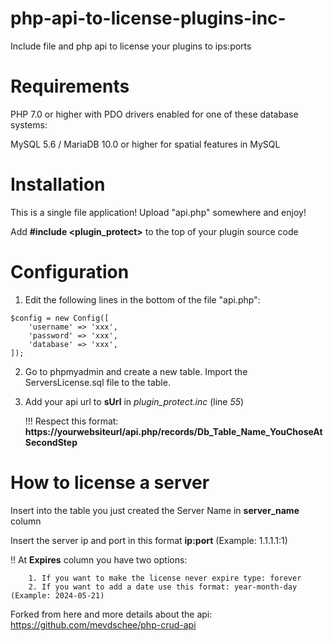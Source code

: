# php-api-to-license-plugins-inc-
Include file and php api to license your plugins to ips:ports

# Requirements
PHP 7.0 or higher with PDO drivers enabled for one of these database systems:

  MySQL 5.6 / MariaDB 10.0 or higher for spatial features in MySQL

# Installation
This is a single file application! Upload "api.php" somewhere and enjoy!

Add __**#include <plugin_protect>**__ to the top of your plugin source code

# Configuration
  1. Edit the following lines in the bottom of the file "api.php":
```
$config = new Config([
    'username' => 'xxx',
    'password' => 'xxx',
    'database' => 'xxx',
]);
```
  2. Go to phpmyadmin and create a new table. Import the ServersLicense.sql file to the table.

  3. Add your api url to __**sUrl**__ in *plugin_protect.inc* (line *55*)

     !!! Respect this format: __**https://yourwebsiteurl/api.php/records/Db_Table_Name_YouChoseAtSecondStep**__

# How to license a server
  
  Insert into the table you just created the Server Name in **server_name** column 

  Insert the server ip and port in this format __**ip:port**__ (Example: 1.1.1.1:1) 
  
  !! At **Expires** column you have two options: 
        
        1. If you want to make the license never expire type: forever
        2. If you want to add a date use this format: year-month-day  (Example: 2024-05-21)

Forked from here and more details about the api: https://github.com/mevdschee/php-crud-api
  
  

